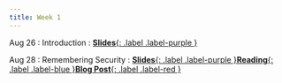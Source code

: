 ```yaml
---
title: Week 1
---
```


Aug 26
: Introduction
: [**Slides**{: .label .label-purple }](https://docs.google.com/presentation/d/1SDYauKG6RrayUEXU5tTYT8PRW3sL2Eh8YI_g1ljpG0I/edit?usp=sharing)

Aug 28
: Remembering Security
: [**Slides**{: .label .label-purple }](https://docs.google.com/presentation/d/1hNqowhZy-HabC2dI15thiShIa8P0BXN1e1P93qzZdkA/edit?usp=sharing)[**Reading**{: .label .label-blue }](https://drive.google.com/file/d/1z0CoCVo6cT9nx3AxCkIjMz765uykjoC-/view?usp=sharing)[**Blog Post**{: .label .label-red }](https://canvas.vt.edu/courses/212567/modules/items/3466223)

